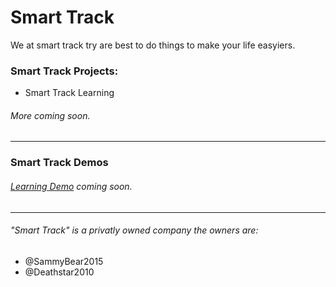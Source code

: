 # Smart Track

We at smart track try are best to do things to make your life easyiers.



### Smart Track Projects:

- Smart Track Learning

###### More coming soon.

---

### Smart Track Demos

###### [Learning Demo](https://github.com/Smart-Track-Inc) coming soon.

---

###### "Smart Track" is a privatly owned company the owners are:

- @SammyBear2015
- @Deathstar2010
